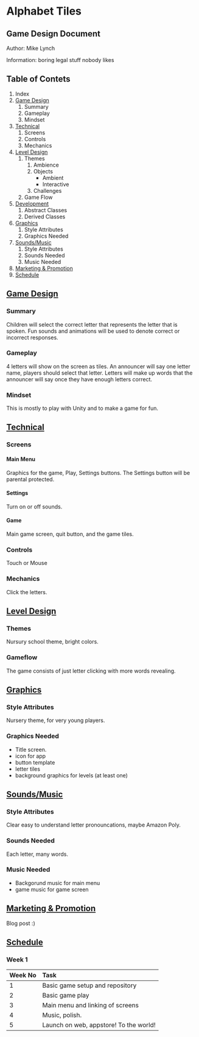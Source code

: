 # Alphabet Tiles
## Game Design Document

Author: Mike Lynch

Information: boring legal stuff nobody likes

## Table of Contets

1. Index
2. [Game Design](#gamedesign)
    1. Summary
    1. Gameplay
    1. Mindset
3. [Technical](#technical)
	1. Screens
	1. Controls
	1. Mechanics
4. [Level Design](#level)
	1. Themes
		1. Ambience
		2. Objects
			- Ambient
			- Interactive
		3. Challenges
	1. Game Flow
5. [Development](#development)
	1. Abstract Classes
	1. Derived Classes
6. [Graphics](#graphics)
	1. Style Attributes
	1. Graphics Needed
7. [Sounds/Music](#sounds)
	1. Style Attributes
	1. Sounds Needed
	1. Music Needed
8. [Marketing & Promotion](#marketing)
9. [Schedule](#schedule)

## [Game Design](id:gamedesign)
### Summary

Children will select the correct letter that represents the letter that is spoken.  Fun sounds and animations will be used to denote correct or incorrect responses.  

### Gameplay

4 letters will show on the screen as tiles.  An announcer will say one letter name, players should select that letter.  Letters will make up words that the announcer will say once they have enough letters correct.

### Mindset

This is mostly to play with Unity and to make a game for fun.

## [Technical](id:technical)
### Screens

#### Main Menu
Graphics for the game, Play, Settings buttons.  The Settings button will be parental protected.

#### Settings
Turn on or off sounds.

#### Game
Main game screen, quit button, and the game tiles.


### Controls 

Touch or Mouse

### Mechanics

Click the letters.

## [Level Design](id:level)
### Themes

Nursury school theme, bright colors.

### Gameflow

The game consists of just letter clicking with more words revealing.


## [Graphics](id:graphics)
### Style Attributes

Nursery theme, for very young players.

### Graphics Needed

- Title screen.
- icon for app
- button template
- letter tiles
- background graphics for levels (at least one)


## [Sounds/Music](id:sounds)
### Style Attributes

Clear easy to understand letter pronouncations, maybe Amazon Poly.

### Sounds Needed

Each letter, many words.

### Music Needed

- Backgorund music for main menu
- game music for game screen

## [Marketing & Promotion](id:marketing)

Blog post :) 

## [Schedule](id:schedule)
### Week 1

Week No | Task
:------ | :---
1 | Basic game setup and repository
2 | Basic game play
3 | Main menu and linking of screens
4 | Music, polish.
5 | Launch on web, appstore! To the world!


